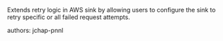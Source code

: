 Extends retry logic in AWS sink by allowing users to configure the sink to retry specific or all failed request attempts.

authors: jchap-pnnl
